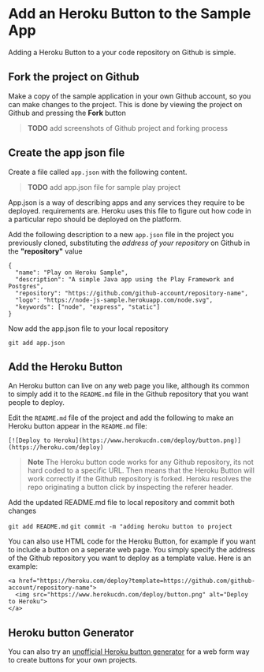 # Add an Heroku Button to the Sample App

Adding a Heroku Button to a your code repository on Github is simple. 


## Fork the project on Github 

  Make a copy of the sample application in your own Github account, so you can make changes to the project.  This is done by viewing the project on Github and pressing the **Fork** button 
  
  
> **TODO** add screenshots of Github project and forking process
  

## Create the app json file 

  Create a file called `app.json` with the following content.
  
> **TODO** add app.json file for sample play project  

  App.json is a way of describing apps and any services they require to be deployed. requirements are. Heroku uses this file to figure out how code in a particular repo should be deployed on the platform. 
  
  Add the following description to a new `app.json` file in the project you previously cloned, substituting the _address of your repository_ on Github in the **"repository"** value
  
    {
      "name": "Play on Heroku Sample",
      "description": "A simple Java app using the Play Framework and Postgres",
      "repository": "https://github.com/github-account/repository-name",
      "logo": "https://node-js-sample.herokuapp.com/node.svg",
      "keywords": ["node", "express", "static"]
    }

  
  
  Now add the app.json file to your local repository 
  
  `git add app.json`


## Add the Heroku Button 

  An Heroku button can live on any web page you like, although its common to simply add it to the `README.md` file in the Github repository that you want people to deploy.

  Edit the `README.md` file of the project and add the following to make an Heroku button appear in the `README.md` file:

```
[![Deploy to Heroku](https://www.herokucdn.com/deploy/button.png)](https://heroku.com/deploy)
```

> **Note** The Heroku button code works for any Github repository, its not hard coded to a specific URL. Then means that the Heroku Button will work correctly if the Github repository is forked.  Heroku resolves the repo originating a button click by inspecting the referer header. 


  Add the updated README.md file to local repository and commit both changes

  `git add README.md`
  `git commit -m "adding heroku button to project`


  You can also use HTML code for the Heroku Button, for example if you want to include a button on a seperate web page.  You simply specify the address of the Github repository you want to deploy as a template value.  Here is an example:

```
<a href="https://heroku.com/deploy?template=https://github.com/github-account/repository-name">
  <img src="https://www.herokucdn.com/deploy/button.png" alt="Deploy to Heroku">
</a>
```



## Heroku button Generator

  You can also try an [unofficial Heroku button generator](https://www.expeditedssl.com/heroku-button-maker) for a web form way to create buttons for your own projects.

